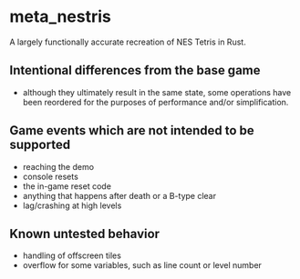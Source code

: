 # meta_nestris

A largely functionally accurate recreation of NES Tetris in Rust.

## Intentional differences from the base game

- although they ultimately result in the same state, some operations have been reordered for the purposes of performance and/or simplification.
  
## Game events which are not intended to be supported

- reaching the demo
- console resets
- the in-game reset code
- anything that happens after death or a B-type clear
- lag/crashing at high levels
  
## Known untested behavior

- handling of offscreen tiles
- overflow for some variables, such as line count or level number
